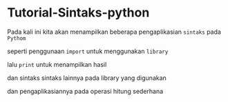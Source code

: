 # Tutorial-Sintaks-python

Pada kali ini kita akan menampilkan beberapa pengaplikasian `sintaks` pada `Pythom`

seperti penggunaan `import` untuk menggunakan `library`

lalu `print` untuk menampilkan hasil

dan sintaks sintaks lainnya pada library yang digunakan

dan pengaplikasiannya pada operasi hitung sederhana
